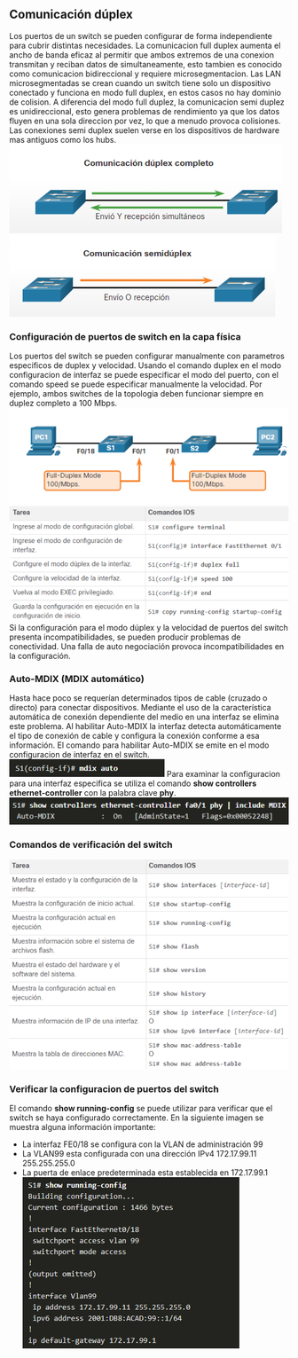## Comunicación dúplex
Los puertos de un switch se pueden configurar de forma independiente para cubrir distintas necesidades.
La comunicacion full duplex aumenta el ancho de banda eficaz al permitir que ambos extremos de una conexion transmitan y reciban datos de simultaneamente, esto tambien es conocido como comunicacion bidireccional y requiere microsegmentacion. 
Las LAN microsegmentadas se crean cuando un switch tiene solo un dispositivo conectado y funciona en modo full duplex, en estos casos no hay dominio de colision.
A diferencia del modo full duplez, la comunicacion semi duplez es unidireccional, esto genera problemas de rendimiento ya que los datos fluyen en una sola direccion por vez, lo que a menudo provoca colisiones.
Las conexiones semi duplex suelen verse en los dispositivos de hardware mas antiguos como los hubs.
![](../../Images/Pasted%20image%2020231204224025.png)
![](../../Images/Pasted%20image%2020231204224030.png)

  
### Configuración de puertos de switch en la capa física
Los puertos del switch se pueden configurar manualmente con parametros especificos de duplex y velocidad. Usando el comando duplex en el modo configuracion de interfaz se puede especificar el modo del puerto, con el comando speed se puede especificar manualmente la velocidad.
Por ejemplo, ambos switches de la topologia deben funcionar siempre en duplez completo a 100 Mbps.
![](../../Images/Pasted%20image%2020231204224301.png)
![](../../Images/Pasted%20image%2020231204224322.png)
Si la configuración para el modo dúplex y la velocidad de puertos del switch presenta incompatibilidades, se pueden producir problemas de conectividad. Una falla de auto negociación provoca incompatibilidades en la configuración.

### Auto-MDIX (MDIX automático)
Hasta hace poco se requerían determinados tipos de cable (cruzado o directo) para conectar dispositivos. Mediante el uso de la característica automática de conexión dependiente del medio en una interfaz se elimina este problema.
Al habilitar Auto-MDIX la interfaz detecta automáticamente el tipo de conexión de cable y configura la conexión conforme a esa información.
El comando para habilitar Auto-MDIX se emite en el modo configuracion de interfaz en el switch.
![](../../Images/Pasted%20image%2020231204224703.png)
Para examinar la configuracion para una interfaz especifica se utiliza el comando **show controllers ethernet-controller** con la palabra clave **phy**.
![](../../Images/Pasted%20image%2020231204224816.png)

### Comandos de verificación del switch
![](../../Images/Pasted%20image%2020231204224850.png)

### Verificar la configuracion de puertos del switch
El comando **show running-config** se puede utilizar para verificar que el switch se haya configurado correctamente.
En la siguiente imagen se muestra alguna información importante:
- La interfaz FE0/18 se configura con la VLAN de administración 99
- La VLAN99 esta configurada con una dirección IPv4 172.17.99.11 255.255.255.0
- La puerta de enlace predeterminada esta establecida en 172.17.99.1
![](../../Images/Pasted%20image%2020231204225145.png)